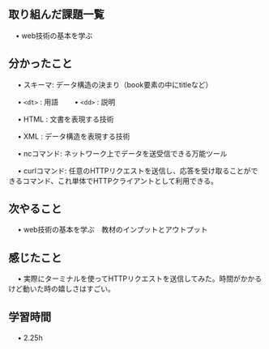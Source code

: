 ## 取り組んだ課題一覧
      
 　• web技術の基本を学ぶ

## 分かったこと

　 • スキーマ: データ構造の決まり（book要素の中にtitleなど）

　 • `<dt>` : 用語　　 • `<dd>` : 説明

　 • HTML : 文書を表現する技術

　 • XML : データ構造を表現する技術

　 • ncコマンド: ネットワーク上でデータを送受信できる万能ツール

　 • curlコマンド: 任意のHTTPリクエストを送信し、応答を受け取ることができるコマンド、これ単体でHTTPクライアントとして利用できる。


## 次やること　

　 • web技術の基本を学ぶ　教材のインプットとアウトプット

## 感じたこと

　 • 実際にターミナルを使ってHTTPリクエストを送信してみた。時間がかかるけど動いた時の嬉しさはすごい。


## 学習時間

　 • 2.25h
